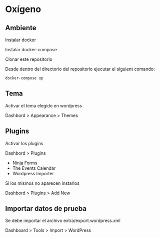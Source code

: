 # Oxígeno

## Ambiente

Instalar docker

Instalar docker-compose

Clonar este repositorio

Desde dentro del directorio del repositorio ejecutar el siguient comando:

```docker-compose up```

## Tema

Activar el tema elegido en wordpress

Dashbord > Appearance > Themes

## Plugins

Activar los plugins

Dashbord > Plugins

* Ninja Forms
* The Events Calendar
* Wordpress Importer

Si los mismos no aparecen instarlos 

Dashbord > Plugins > Add New

## Importar datos de prueba

Se debe importar el archivo extra/export.wordpress.xml

Dashboard > Tools > Import > WordPress




